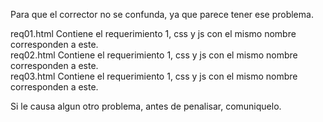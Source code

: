 Para que el corrector no se confunda, ya que parece tener ese problema.</br>

req01.html Contiene el requerimiento 1, css y js con el mismo nombre corresponden a este.</br>
req02.html Contiene el requerimiento 1, css y js con el mismo nombre corresponden a este.</br>
req03.html Contiene el requerimiento 1, css y js con el mismo nombre corresponden a este.

Si le causa algun otro problema, antes de penalisar, comuniquelo.
